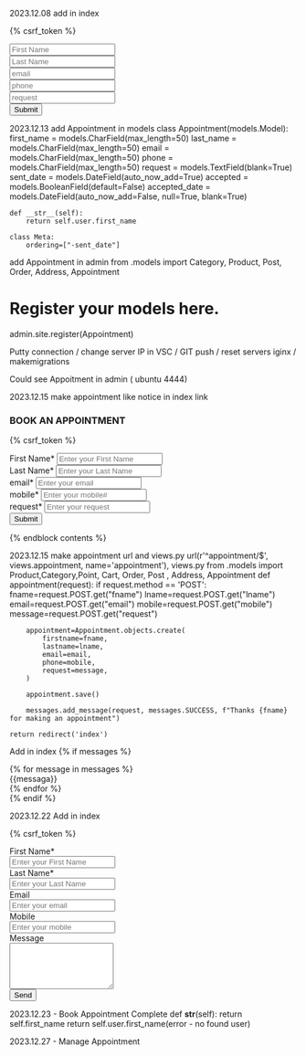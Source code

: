 2023.12.08 add in index
<form action="#" method="post">
    
  {% csrf_token %}

  <input type="text" name="first_name" placeholder="First Name"><br>
  <input type="text" name="last_name" placeholder="Last Name"><br>
  <input type="email" name="email" placeholder="email"><br>
  <input type="phone" name="phone" placeholder="phone"><br>
  <input type="text" name="request" placeholder="request"><br>
  <input type="Submit">

</form>

2023.12.13 add Appointment in models
class Appointment(models.Model):
    first_name = models.CharField(max_length=50)
    last_name = models.CharField(max_length=50)
    email = models.CharField(max_length=50)
    phone = models.CharField(max_length=50)
    request = models.TextField(blank=True)
    sent_date = models.DateField(auto_now_add=True)
    accepted = models.BooleanField(default=False)
    accepted_date = models.DateField(auto_now_add=False, null=True, blank=True)

    def __str__(self):
        return self.user.first_name

    class Meta:
        ordering=["-sent_date"]

add Appointment in admin
from .models import Category, Product, Post, Order, Address, Appointment
# Register your models here.
admin.site.register(Appointment)

Putty connection / change server IP in VSC / GIT push / reset servers iginx / makemigrations 

Could see Appoitment in admin ( ubuntu 4444)

2023.12.15 make appointment like notice in index link 

<div class="container my-3">
  <h3>BOOK AN APPOINTMENT</h3>
</div>

<div class="card">

<form class="form-card" method="POST" action="{% url 'appointment' %}">
    
  {% csrf_token %}

  <div class="row justify-content-between text-left">
    <div class="form-group col-sm-6 flex-column d-flex">
      <label class="form-control-label px-3">First Name<span class="text-danger">*</span></label>
      <input required type="text" id="fname" placeholder="Enter your First Name">
    </div> 
    <div class="form-group col-sm-6 flex-column d-flex">
      <label class="form-control-label px-3">Last Name<span class="text-danger">*</span></label>
      <input required type="text" id="lname" placeholder="Enter your Last Name">
    </div> 
  </div>

  <div class="row justify-content-between text-left">
    <div class="form-group col-sm-6 flex-column d-flex">
      <label class="form-control-label px-3">email<span class="text-danger">*</span></label>
      <input required type="email" id="email" placeholder="Enter your email">
    </div> 
    <div class="form-group col-sm-6 flex-column d-flex">
      <label class="form-control-label px-3">mobile<span class="text-danger">*</span></label>
      <input required type="text" id="mobile" placeholder="Enter your mobile#">
    </div> 
  </div>  

  <div class="row justify-content-between text-left">
    <div class="form-group col-sm-6 flex-column d-flex">
      <label class="form-control-label px-3">request<span class="text-danger">*</span></label>
      <input required type="text" id="request" placeholder="Enter your request">
    </div> 
    
  </div>  
<input type="Submit">
</form>
<div>
       
{% endblock contents %} 

2023.12.15 make appointment url and views.py 
url(r'^appointment/$', views.appointment, name='appointment'),
views.py 
from .models import Product,Category,Point, Cart, Order, Post , Address, Appointment
def appointment(request):
    if request.method == 'POST':
        fname=request.POST.get("fname")
        lname=request.POST.get("lname")
        email=request.POST.get("email")
        mobile=request.POST.get("mobile")
        message=request.POST.get("request")

        appointment=Appointment.objects.create(
            firstname=fname,
            lastname=lname,
            email=email,
            phone=mobile,
            request=message,
        )

        appointment.save()

        messages.add_message(request, messages.SUCCESS, f"Thanks {fname} for making an appointment")

    return redirect('index') 

Add in index
{% if messages %}
<div class="card notification-card nitification-invitation">
  <div class="card-body">
  {% for message in messages %}
    <div class="card-title">{{messaga}}</div>
    {% endfor %}
  </div>
</div>
{% endif %}  

2023.12.22
Add in index
<!-- Email Contact Form -->
<div class="container py-5">

<form method="POST" action="{% url 'appointment' %}">
    
  {% csrf_token %}

  
  <div class="mb-3">
    <label for="fname" class="form-label">First Name<span class="text-danger">*</span></label><br>
    <input required type="text" name="fname" placeholder="Enter your First Name"><br>
  </div>
  <div class="mb-3">
    <label for="lname" class="form-label">Last Name<span class="text-danger">*</span></label><br>
    <input required type="text" name="lname" placeholder="Enter your Last Name"><br>
  </div>

  <div class="mb-3">
    <label for="Email" class="form-label">Email</label><br>
    <input required type="email" name="email" placeholder="Enter your email">
  </div>
  <div class="mb-3">
    <label for="Mobile" class="form-label">Mobile</label><br>
    <input required type="text" name="mobile" placeholder="Enter your mobile">
  </div>
  
  <div class="mb-3">
    <label for="message" class="form-label">Message</label><br>
    <textarea name="request" rows="5" placeholder=""></textarea>
  </div>

  <div class="mb-3">    
    <button type="submit" class="btn btn-primary">Send</button>
  </div>

</form>
<div>

2023.12.23 - Book Appointment Complete
def __str__(self):
        return self.first_name
        return self.user.first_name(error - no found user)

2023.12.27 - Manage Appointment
        